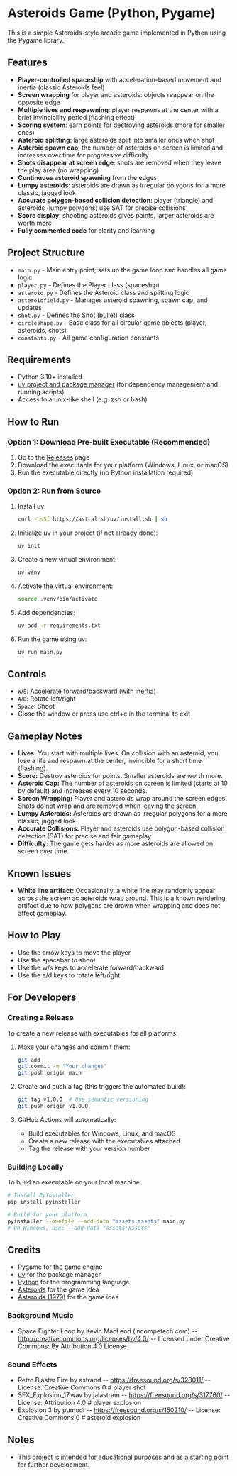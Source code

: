 # Asteroids Game (Python, Pygame)

This is a simple Asteroids-style arcade game implemented in Python using the Pygame library.

## Features
- **Player-controlled spaceship** with acceleration-based movement and inertia (classic Asteroids feel)
- **Screen wrapping** for player and asteroids: objects reappear on the opposite edge
- **Multiple lives and respawning**: player respawns at the center with a brief invincibility period (flashing effect)
- **Scoring system**: earn points for destroying asteroids (more for smaller ones)
- **Asteroid splitting**: large asteroids split into smaller ones when shot
- **Asteroid spawn cap**: the number of asteroids on screen is limited and increases over time for progressive difficulty
- **Shots disappear at screen edge**: shots are removed when they leave the play area (no wrapping)
- **Continuous asteroid spawning** from the edges
- **Lumpy asteroids**: asteroids are drawn as irregular polygons for a more classic, jagged look
- **Accurate polygon-based collision detection**: player (triangle) and asteroids (lumpy polygons) use SAT for precise collisions
- **Score display**: shooting asteroids gives points, larger asteroids are worth more
- **Fully commented code** for clarity and learning

## Project Structure
- `main.py` - Main entry point; sets up the game loop and handles all game logic
- `player.py` - Defines the Player class (spaceship)
- `asteroid.py` - Defines the Asteroid class and splitting logic
- `asteroidfield.py` - Manages asteroid spawning, spawn cap, and updates
- `shot.py` - Defines the Shot (bullet) class
- `circleshape.py` - Base class for all circular game objects (player, asteroids, shots)
- `constants.py` - All game configuration constants

## Requirements
- Python 3.10+ installed
- [uv project and package manager](https://github.com/astral-sh/uv) (for dependency management and running scripts)
- Access to a unix-like shell (e.g. zsh or bash)

## How to Run

### Option 1: Download Pre-built Executable (Recommended)
1. Go to the [Releases](https://github.com/TDRobertson/asteroids/releases) page
2. Download the executable for your platform (Windows, Linux, or macOS)
3. Run the executable directly (no Python installation required)

### Option 2: Run from Source
1. Install uv:
   ```bash
   curl -LsSf https://astral.sh/uv/install.sh | sh
   ```
2. Initialize uv in your project (if not already done):
   ```bash
   uv init
   ```
3. Create a new virtual environment:
   ```bash
   uv venv
   ```
4. Activate the virtual environment:
   ```bash
   source .venv/bin/activate
   ```
5. Add dependencies:
   ```bash
   uv add -r requirements.txt
   ```
6. Run the game using uv:
   ```bash
   uv run main.py
   ```

## Controls
- `W`/`S`: Accelerate forward/backward (with inertia)
- `A`/`D`: Rotate left/right
- `Space`: Shoot
- Close the window or press use ctrl+c in the terminal to exit

## Gameplay Notes
- **Lives:** You start with multiple lives. On collision with an asteroid, you lose a life and respawn at the center, invincible for a short time (flashing).
- **Score:** Destroy asteroids for points. Smaller asteroids are worth more.
- **Asteroid Cap:** The number of asteroids on screen is limited (starts at 10 by default) and increases every 10 seconds.
- **Screen Wrapping:** Player and asteroids wrap around the screen edges. Shots do not wrap and are removed when leaving the screen.
- **Lumpy Asteroids:** Asteroids are drawn as irregular polygons for a more classic, jagged look.
- **Accurate Collisions:** Player and asteroids use polygon-based collision detection (SAT) for precise and fair gameplay.
- **Difficulty:** The game gets harder as more asteroids are allowed on screen over time.

## Known Issues
- **White line artifact:** Occasionally, a white line may randomly appear across the screen as asteroids wrap around. This is a known rendering artifact due to how polygons are drawn when wrapping and does not affect gameplay.

## How to Play
- Use the arrow keys to move the player
- Use the spacebar to shoot
- Use the w/s keys to accelerate forward/backward
- Use the a/d keys to rotate left/right

## For Developers

### Creating a Release
To create a new release with executables for all platforms:

1. Make your changes and commit them:
   ```bash
   git add .
   git commit -m "Your changes"
   git push origin main
   ```

2. Create and push a tag (this triggers the automated build):
   ```bash
   git tag v1.0.0  # Use semantic versioning
   git push origin v1.0.0
   ```

3. GitHub Actions will automatically:
   - Build executables for Windows, Linux, and macOS
   - Create a new release with the executables attached
   - Tag the release with your version number

### Building Locally
To build an executable on your local machine:

```bash
# Install PyInstaller
pip install pyinstaller

# Build for your platform
pyinstaller --onefile --add-data "assets:assets" main.py
# On Windows, use: --add-data "assets;assets"
```

## Credits
- [Pygame](https://www.pygame.org/) for the game engine
- [uv](https://github.com/astral-sh/uv) for the package manager
- [Python](https://www.python.org/) for the programming language
- [Asteroids](https://en.wikipedia.org/wiki/Asteroids_(video_game)) for the game idea
- [Asteroids (1979)](https://en.wikipedia.org/wiki/Asteroids_(video_game)) for the game idea

### Background Music
- Space Fighter Loop by Kevin MacLeod (incompetech.com) -- http://creativecommons.org/licenses/by/4.0/ -- Licensed under Creative Commons: By Attribution 4.0 License

### Sound Effects
- Retro Blaster Fire by astrand -- https://freesound.org/s/328011/ -- License: Creative Commons 0 # player shot
- SFX_Explosion_17.wav by jalastram -- https://freesound.org/s/317760/ -- License: Attribution 4.0 # player explosion
- Explosion 3 by pumodi -- https://freesound.org/s/150210/ -- License: Creative Commons 0 # asteroid explosion

## Notes
- This project is intended for educational purposes and as a starting point for further development.
